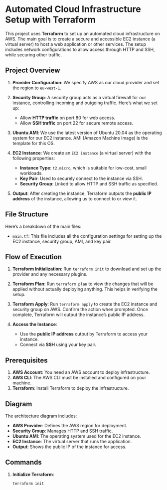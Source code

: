 # Automated Cloud Infrastructure Setup with Terraform

This project uses **Terraform** to set up an automated cloud infrastructure on AWS. The main goal is to create a secure and accessible EC2 instance (a virtual server) to host a web application or other services. The setup includes network configurations to allow access through HTTP and SSH, while securing other traffic.

## Project Overview

1. **Provider Configuration**: We specify AWS as our cloud provider and set the region to `eu-west-1`.

2. **Security Group**: A security group acts as a virtual firewall for our instance, controlling incoming and outgoing traffic. Here’s what we set up:
   - Allow **HTTP traffic** on port 80 for web access.
   - Allow **SSH traffic** on port 22 for secure remote access.

3. **Ubuntu AMI**: We use the latest version of Ubuntu 20.04 as the operating system for our EC2 instance. AMI (Amazon Machine Image) is the template for this OS.

4. **EC2 Instance**: We create an `EC2 instance` (a virtual server) with the following properties:
   - **Instance Type**: `t2.micro`, which is suitable for low-cost, small workloads.
   - **Key Pair**: Used to securely connect to the instance via SSH.
   - **Security Group**: Linked to allow HTTP and SSH traffic as specified.

5. **Output**: After creating the instance, Terraform outputs the **public IP address** of the instance, allowing us to connect to or view it.

## File Structure

Here’s a breakdown of the main files:

- `main.tf`: This file includes all the configuration settings for setting up the EC2 instance, security group, AMI, and key pair.

## Flow of Execution

1. **Terraform Initialization**: Run `terraform init` to download and set up the provider and any necessary plugins.

2. **Terraform Plan**: Run `terraform plan` to view the changes that will be applied without actually deploying anything. This helps in verifying the setup.

3. **Terraform Apply**: Run `terraform apply` to create the EC2 instance and security group on AWS. Confirm the action when prompted. Once complete, Terraform will output the instance’s public IP address.

4. **Access the Instance**:
   - Use the **public IP address** output by Terraform to access your instance.
   - Connect via **SSH** using your key pair.

## Prerequisites

1. **AWS Account**: You need an AWS account to deploy infrastructure.
2. **AWS CLI**: The AWS CLI must be installed and configured on your machine.
3. **Terraform**: Install Terraform to deploy the infrastructure.

## Diagram

The architecture diagram includes:

- **AWS Provider**: Defines the AWS region for deployment.
- **Security Group**: Manages HTTP and SSH traffic.
- **Ubuntu AMI**: The operating system used for the EC2 instance.
- **EC2 Instance**: The virtual server that runs the application.
- **Output**: Shows the public IP of the instance for access.

## Commands

1. **Initialize Terraform**:
   ```bash
   terraform init
